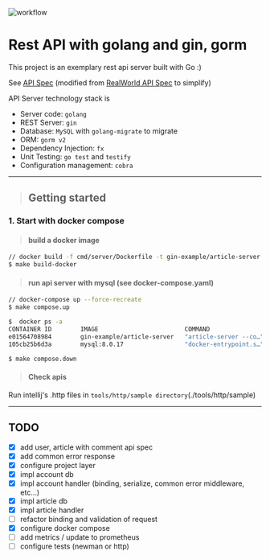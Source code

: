 ![workflow](https://github.com/zacscoding/binanga/actions/workflows/check.yaml/badge.svg)

# Rest API with golang and gin, gorm  
This project is an exemplary rest api server built with Go :)  

See [API Spec](./api.md) (modified from [RealWorld API Spec](https://github.com/gothinkster/realworld/tree/master/api) to simplify)  

API Server technology stack is  

- Server code: `golang`
- REST Server: `gin`
- Database: `MySQL` with `golang-migrate` to migrate  
- ORM: `gorm v2`  
- Dependency Injection: `fx`  
- Unit Testing: `go test` and `testify`
- Configuration management: `cobra`

---  

> ## Getting started  

### 1. Start with docker compose  

> ####  build a docker image  

```bash
// docker build -f cmd/server/Dockerfile -t gin-example/article-server .
$ make build-docker
``` 

> #### run api server with mysql (see docker-compose.yaml)  

```bash
// docker-compose up --force-recreate
$ make compose.up

$  docker ps -a
CONTAINER ID        IMAGE                        COMMAND                  CREATED             STATUS              PORTS                               NAMES
e01564708984        gin-example/article-server   "article-server --co…"   40 seconds ago      Up 39 seconds       0.0.0.0:3000->3000/tcp              article-server
105cb25b6d3a        mysql:8.0.17                 "docker-entrypoint.s…"   40 seconds ago      Up 39 seconds       0.0.0.0:3306->3306/tcp, 33060/tcp   my-mysql

$ make compose.down
```  

> #### Check apis  

Run intellij's .http files in `tools/http/sample directory`(./tools/http/sample)  

---  

## TODO  

- [x] add user, article with comment api spec
- [x] add common error response
- [x] configure project layer
- [x] impl account db
- [x] impl account handler (binding, serialize, common error middleware, etc...)
- [x] impl article db
- [x] impl article handler
- [ ] refactor binding and validation of request
- [x] configure docker compose
- [ ] add metrics / update to prometheus
- [ ] configure tests (newman or http)